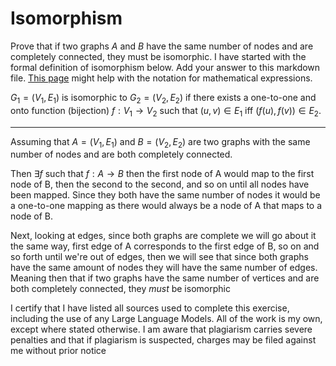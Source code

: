 # Isomorphism

Prove that if two graphs $A$ and $B$ have the same number of nodes and are
completely connected, they must be isomorphic. I have started with the formal
definition of isomorphism below. Add your answer to this markdown file. [This
page](https://docs.github.com/en/get-started/writing-on-github/working-with-advanced-formatting/writing-mathematical-expressions)
might help with the notation for mathematical expressions.

$G_1=(V_1 , E_1)$ is isomorphic to $G_2 = (V_2, E_2)$ if there exists a
one-to-one and onto function (bijection) $f: V_1 \rightarrow V_2$ such that $(u,v)
\in E_1$ iff $(f(u),f(v)) \in E_2$.

----------------------------------------------------------------------------------------

Assuming that $A = (V_1, E_1)$ and $B = (V_2, E_2)$ are two graphs with the same number of nodes and are both completely connected.

Then  $\exists f$ such that $f: A \rightarrow B$ then the first node of A would map to the first node of B, then the second to the second, and so on until all nodes have been mapped.  Since they both have the same number of nodes it would be a one-to-one mapping as there would always be a node of A that maps to a node of B.  

Next, looking at edges, since both graphs are complete we will go about it the same way, first edge of A corresponds to the first edge of B, so on and so forth until we're out of edges, then we will see that since both graphs have the same amount of nodes they will have the same number of edges.  Meaning then that if two graphs have the same number of vertices and are both completely connected, they *must* be isomorphic

I certify that I have listed all sources used to complete this exercise, including the use of any Large Language Models. All of the work is my own, except where stated otherwise. I am aware that plagiarism carries severe penalties and that if plagiarism is suspected, charges may be filed against me without prior notice

